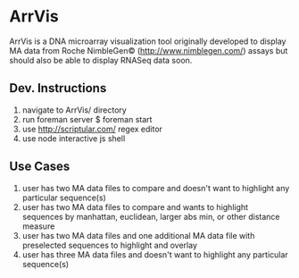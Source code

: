 ArrVis
======

ArrVis is a DNA microarray visualization tool originally developed to display MA data from Roche NimbleGen© (http://www.nimblegen.com/) assays but should also be able to display RNASeq data soon.

Dev. Instructions
-----------------

1. navigate to ArrVis/ directory
2. run foreman server
    $ foreman start
3. use http://scriptular.com/ regex editor
4. use node interactive js shell

Use Cases
---------

1. user has two MA data files to compare and doesn't want to highlight any particular sequence(s) 
2. user has two MA data files to compare and wants to highlight sequences by manhattan, euclidean, larger abs min, or other distance measure
3. user has two MA data files and one additional MA data file with preselected sequences to highlight and overlay
4. user has three MA data files and doesn't want to highlight any particular sequence(s)
